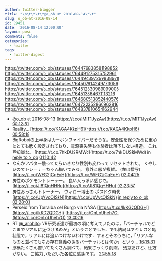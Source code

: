 ```yaml
---
author: twitter-blogger
title: "\n\t\t\t\t@o_ob at 2016-08-14\t\t"
slug: o_ob-at-2016-08-14
id: 29451
date: '2016-08-14 12:00:00'
layout: post
comments: false
categories:
  - twitter
tags:
  - twitter-digest
---
```


https://twitter.com/o_ob/statuses/764479838581198852 https://twitter.com/o_ob/statuses/764491275315752961 https://twitter.com/o_ob/statuses/764494397299838978 https://twitter.com/o_ob/statuses/764507914249773056 https://twitter.com/o_ob/statuses/764512830989099008 https://twitter.com/o_ob/statuses/764513864671113216 https://twitter.com/o_ob/statuses/764680513852440576 https://twitter.com/o_ob/statuses/764722352860962816 https://twitter.com/o_ob/statuses/764837810654162944  

*   [@o_ob](https://twitter.com/o_ob) at 2016-08-13 [https://t.co/lMlT1JyzAw](https://t.co/lMlT1JyzAw) [00:12:51](https://twitter.com/o_ob/statuses/764479838581198852)
*   Reality... [https://t.co/KAGA4KkpH6](https://t.co/KAGA4KkpH6) [00:58:18](https://twitter.com/o_ob/statuses/764491275315752961)
*   BigRobotの上半身はカーボンファイバーだそうな。安全性を保つために重心はとても低く設定されており、電源喪失時も体験者は落下しない構造。 これ豆知識な。 [https://t.co/7hkDUSRMWd](https://t.co/7hkDUSRMWd) [in reply to o_ob](https://twitter.com/o_ob/statuses/764491275315752961) [01:10:42](https://twitter.com/o_ob/statuses/764494397299838978)
*   なんかアバター触ってたらいきなり性別も変わってリセットされた。 くやしいのでトレーナーちゃん描いてみる。 意外と服が複雑。 (左は模写) [https://t.co/WFG2jCqEoH](https://t.co/WFG2jCqEoH) [02:04:25](https://twitter.com/o_ob/statuses/764507914249773056)
*   男性のポケモントレーナー。 良い人っぽい感じで。 [https://t.co/JI81QqHHHu](https://t.co/JI81QqHHHu) [02:23:57](https://twitter.com/o_ob/statuses/764512830989099008)
*   男性おっさんトレーナー。 ウィロー博士の ポスドク時代 [https://t.co/UpVvcOISkN](https://t.co/UpVvcOISkN) [in reply to o_ob](https://twitter.com/o_ob/statuses/764512830989099008) [02:28:03](https://twitter.com/o_ob/statuses/764513864671113216)
*   Perseid from Torralba del Burgo via NASA [https://t.co/lkKG2QDGHj](https://t.co/lkKG2QDGHj) [https://t.co/OnLoUheh7O](https://t.co/OnLoUheh7O) [13:30:16](https://twitter.com/o_ob/statuses/764680513852440576)
*   RT [@_anohito](https://twitter.com/_anohito): VR研究者達が最初の頃に考えていたのは，「バーチャルでどこまでリアルに近づけるのか」ということでした．でも結局はアキレスと亀状態で，リアルには追いつけないわけです．するとそのうちに，「リアルなものと並べてもなお存在意義のあるバーチャルとは何か」という… [16:16:31](https://twitter.com/o_ob/statuses/764722352860962816)
*   原稿たくさん書いてたくさん調べて、結果ざっくり削除。 残念だけど、仕方がない。 ご協力いただいた各位に感謝です。 [23:55:18](https://twitter.com/o_ob/statuses/764837810654162944)
